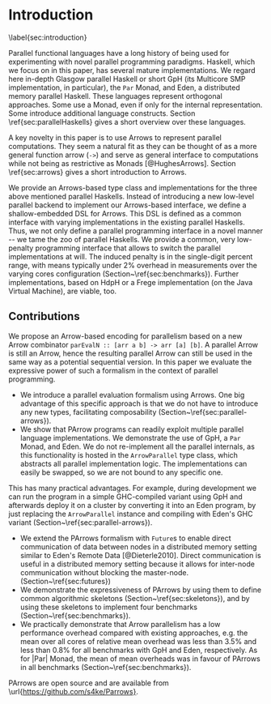 # Introduction
\label{sec:introduction}

Parallel functional languages have a long history of being used for 
experimenting with novel parallel programming paradigms.
Haskell, which we focus on in this paper, has  several mature implementations.
We regard here in-depth Glasgow parallel Haskell or short GpH
(its Multicore SMP implementation, in particular), the
`Par` Monad, and Eden, a distributed memory parallel Haskell. These
languages represent orthogonal approaches. Some use a Monad, even if
only for the internal representation. Some introduce additional
language constructs. Section \ref{sec:parallelHaskells} gives a short
overview over these languages.

A key novelty in this paper is to use Arrows to represent parallel computations.
They seem a natural fit as they can be thought of as a more general function arrow
(`->`) and serve as general interface to computations while not being as
restrictive as Monads [@HughesArrows]. Section \ref{sec:arrows} gives a
short introduction to Arrows.

We provide an Arrows-based type class and implementations for
the three above mentioned parallel Haskells.
Instead of introducing a new low-level parallel backend to implement our
Arrows-based interface, we define a shallow-embedded DSL for Arrows. This DSL
is defined as a common interface with varying implementations in
the existing parallel Haskells.
Thus, we not only define a parallel programming interface in a
novel manner -- we tame the zoo of parallel Haskells. We provide a
common, very low-penalty programming interface that allows to switch
the parallel implementations at will.
The induced penalty is in the single-digit percent range,
with means typically under 2\% overhead in measurements over the
varying cores configuration (Section~\ref{sec:benchmarks}).
Further implementations, based on HdpH or a Frege implementation
(on the Java Virtual Machine), are viable, too.

## Contributions

We propose an Arrow-based encoding for parallelism based on 
a new Arrow combinator `parEvalN :: [arr a b] -> arr [a] [b]`.
A parallel Arrow is still an Arrow, hence the resulting parallel
Arrow can still be used in the same way as a potential sequential version.
In this paper we evaluate the expressive power of such a formalism
in the context of parallel programming.

* We introduce a parallel evaluation formalism using Arrows.
One big advantage of this specific approach is that we do not
have to introduce any new types, facilitating composability
(Section~\ref{sec:parallel-arrows}).
* We show that PArrow programs can readily exploit multiple parallel
language implementations. We demonstrate the use of GpH,
a `Par` Monad, and Eden. We do not re-implement all the parallel internals,
as this functionality is hosted in the `ArrowParallel` type class,
which abstracts all parallel implementation logic.
The implementations can easily be swapped, so we are not bound to any specific one.

This has many practical advantages.
For example, during development we can run the program in a
simple GHC-compiled variant using GpH and afterwards deploy it on a
cluster by converting it into an Eden program, by just replacing the
`ArrowParallel` instance and compiling with Eden's GHC variant
(Section~\ref{sec:parallel-arrows}).

* We extend the PArrows formalism with `Future`s to enable direct
communication of data between nodes in a distributed memory setting
similar to Eden's Remote Data [@Dieterle2010]. 
Direct communication is useful in a distributed memory setting because
it allows for inter-node communication without blocking the master-node. (Section~\ref{sec:futures})
* We demonstrate the expressiveness of PArrows by using them to define
common algorithmic skeletons (Section~\ref{sec:skeletons}),
and by using these skeletons to implement four benchmarks
(Section~\ref{sec:benchmarks}).
* We practically demonstrate that Arrow parallelism has a low performance
overhead compared with existing approaches, e.g. the mean over all
cores of relative mean overhead was less than $3.5\%$ and less than $0.8\%$
for all benchmarks with GpH and Eden, respectively. As for |Par| Monad,
the mean of mean overheads was in favour of PArrows in all benchmarks
(Section~\ref{sec:benchmarks}).

PArrows are open source and are available from \url{https://github.com/s4ke/Parrows}.
